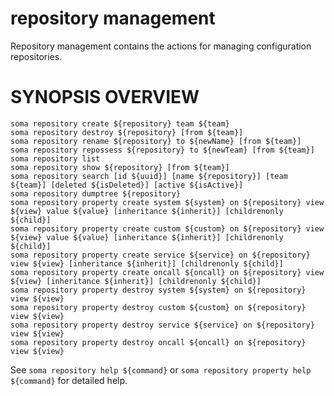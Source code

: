 # repository management

Repository management contains the actions for managing configuration repositories.

# SYNOPSIS OVERVIEW

```
soma repository create ${repository} team ${team}
soma repository destroy ${repository} [from ${team}]
soma repository rename ${repository} to ${newName} [from ${team}]
soma repository repossess ${repository} to ${newTeam} [from ${team}]
soma repository list
soma repository show ${repository} [from ${team}]
soma repository search [id ${uuid}] [name ${repository}] [team ${team}] [deleted ${isDeleted}] [active ${isActive}]
soma repository dumptree ${repository}
soma repository property create system ${system} on ${repository} view ${view} value ${value} [inheritance ${inherit}] [childrenonly ${child}]
soma repository property create custom ${custom} on ${repository} view ${view} value ${value} [inheritance ${inherit}] [childrenonly ${child}]
soma repository property create service ${service} on ${repository} view ${view} [inheritance ${inherit}] [childrenonly ${child}]
soma repository property create oncall ${oncall} on ${repository} view ${view} [inheritance ${inherit}] [childrenonly ${child}]
soma repository property destroy system ${system} on ${repository} view ${view}
soma repository property destroy custom ${custom} on ${repository} view ${view}
soma repository property destroy service ${service} on ${repository} view ${view}
soma repository property destroy oncall ${oncall} on ${repository} view ${view}
```

See `soma repository help ${command}` or `soma repository property help ${command}` for detailed help.
